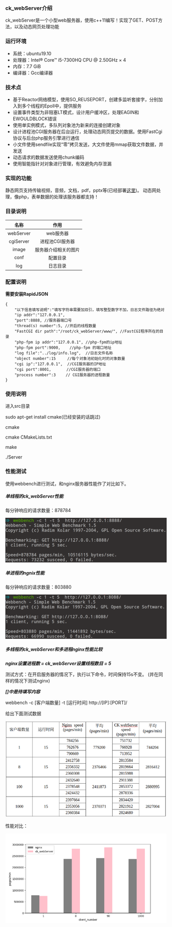 ### ck_webServer介绍

ck_webServer是一个小型web服务器，使用c++11编写！实现了GET、POST方法，以及动态网页处理功能

### 运行环境

- 系统：ubuntu19.10
- 处理器：Intel® Core™ i5-7300HQ CPU @ 2.50GHz × 4
- 内存：7.7 GiB
- 编译器：Gcc编译器

### 技术点

- 基于Reactor网络模型，使用SO_REUSEPORT，创建多监听套接字，分别加入到多个线程的Epoll中，提供服务
- 设置事件类型为非阻塞LT模式，设计用户缓冲区，处理EAGIN和EWOULDBLOCK错误
- 使用单实例模式，多队列对象池为新来的连接创建对象
- 设计进程池CGI服务器在后台运行，处理动态网页提交的数据。使用FastCgi协议与后台php服务引擎进行通信
- 小文件使用sendfile实现“零”拷贝发送，大文件使用mmap获取文件数据，并发送
- 动态请求的数据发送使用chunk编码
- 使用智能指针对对象进行管理，有效避免内存泄漏

### 实现的功能

静态网页支持传输视频，音频，文档，pdf，pptx等(已经部署[这里](http://changke.fun:3065/))。
动态网处理，像php，表单数据的处理该服务器都支持！

### 目录说明

|名称|作用|
|:---:|:---:|
|webServer|web服务器|
|cgiServer|进程池CGI服务器|
|image|服务器介绍相关的图片|
|conf|配置目录|
|log|日志目录|

### 配置说明

**需要安装RapidJSON**

```
{
    "以下信息填写说明":"填写字符串需要加双引，填写整型数字不加，日志文件路径为绝对
    "ip addr":"127.0.0.1",
    "port":8888, //服务器端口号
    "thread(s) number":5, //开启的线程数量
    "FastCGI dir path":"/root/ck_webServer/www/", //FastCGI程序所在的目录
    "php-fpm ip addr":"127.0.0.1", //php-fpm的ip地址
    "php-fpm port":9000,    //php-fpm 的端口地址
    "log file":"../log/info.log",  //日志文件名称
    "object number":15     //每个对象池初始化时的对象数量
    "cgi ip":"127.0.0.1",  //CGI服务器的IP地址
    "cgi port":8001, 　    //CGI服务器的端口
    "process number":3　　 // CGI服务器的进程数量
}
```

### 使用说明

进入src目录

sudo apt-get install cmake(已经安装的话跳过)

cmake

cmake CMakeLists.txt

make

./Server

### 性能测试

使用webbench进行测试，和nginx服务器性能作了对比如下。

##### 单线程的ck\_webServer性能

每分钟响应的请求数量：878784

![a](image/dan_xian_cheng_ck.png)

##### 单进程的ngnix性能

每分钟响应的请求数量：803880 

![a](image/dan_xian_cheng_nginx.png)


##### 多线程的ck_webServer和多进程nginx性能比较

***nginx设置进程数 = ck_webServer设置线程数目 = 5***

测试方式：在开启服务器的情况下，执行以下命令，时间保持15s不变。
(并在同样的情况下测试nginx)

***[]中是待填写内容***

webbench -c [客户端数量] -t [运行时间] http://[IP]:[PORT]/

给出下面测试数据


![jj](image/ck.png)


性能对比：

![kk](image/xing_neng.png)



